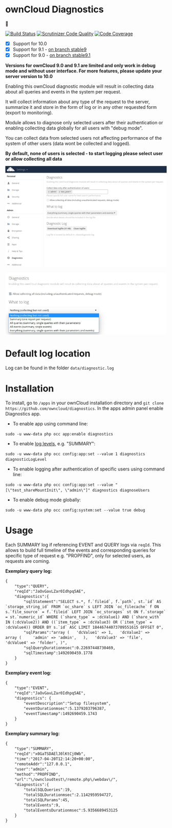 # ownCloud Diagnostics
:hospital:

[![Build Status](https://travis-ci.org/owncloud/diagnostics.svg?branch=master)](https://travis-ci.org/owncloud/diagnostics)
[![Scrutinizer Code Quality](https://scrutinizer-ci.com/g/owncloud/diagnostics/badges/quality-score.png?b=master)](https://scrutinizer-ci.com/g/owncloud/diagnostics/?branch=master)
[![Code Coverage](https://scrutinizer-ci.com/g/owncloud/diagnostics/badges/coverage.png?b=master)](https://scrutinizer-ci.com/g/owncloud/diagnostics/?branch=master)

- [x] Support for 10.0
- [x] Support for 9.1 - [on branch stable9](https://github.com/owncloud/diagnostics/tree/stable9)
- [x] Support for 9.0 - [on branch stable9.1](https://github.com/owncloud/diagnostics/tree/stable9.1)

**Versions for ownCloud 9.0 and 9.1 are limited and only work in debug mode and without user interface. For more features, please update your server version to 10.0**

Enabling this ownCloud diagnostic module will result in collecting data about all queries and events in the system per request.

It will collect information about any type of the request to the server, summarize it and store in the form of log or in any other requested form (export to monitoring).

Module allows to diagnose only selected users after their authentication or enabling collecting data globally for all users with "debug mode".

You can collect data from selected users not affecting performance of the system of other users (data wont be collected and logged).

**By default, none of users is selected - to start logging please select user or allow collecting all data**

![Demo Screen](/img/demo1.jpg?raw=true "OwnCloud Diagnostics")

![Demo Screen](/img/demo2.jpg?raw=true "OwnCloud Diagnostics")

# Default log location

Log can be found in the folder `data/diagnostic.log`

# Installation

To install, go to ```/apps``` in your ownCloud installation directory and ```git clone https://github.com/owncloud/diagnostics```. In the apps admin panel enable Diagnostics app.

- To enable app using command line:

`sudo -u www-data php occ app:enable diagnostics`


- To enable [log levels](/lib/Diagnostics.php), e.g. "SUMMARY":

`sudo -u www-data php occ config:app:set --value 1 diagnostics diagnosticLogLevel`


- To enable logging after authentication of specific users using command line:

`sudo -u www-data php occ config:app:set --value "[\"test_shareMountInit\", \"admin\"]" diagnostics diagnoseUsers`


- To enable debug mode globally:

`sudo -u www-data php occ config:system:set --value true debug`

# Usage

Each SUMMARY log if referencing EVENT and QUERY logs via `reqId`.
This allows to build full timeline of the events and corresponding queries for specific type of request e.g. "PROPFIND", only for selected users, as requests are coming.

**Exemplary query log:**

```
{
    "type":"QUERY",
    "reqId":"JaOvGavLZar0Idhpq5AE",
    "diagnostics":{
        "sqlStatement":"SELECT s.*, f.`fileid`, f.`path`, st.`id` AS `storage_string_id` FROM `oc_share` s LEFT JOIN `oc_filecache` f ON s.`file_source` = f.`fileid` LEFT JOIN `oc_storages` st ON f.`storage` = st.`numeric_id` WHERE (`share_type` = :dcValue1) AND (`share_with` IN (:dcValue2)) AND ((`item_type` = :dcValue3) OR (`item_type` = :dcValue4)) ORDER BY s.`id` ASC LIMIT 18446744073709551615 OFFSET 0",
        "sqlParams":"array (   'dcValue1' => 1,   'dcValue2' =>    array (     'admin' => 'admin',   ),   'dcValue3' => 'file',   'dcValue4' => 'folder', )",
        "sqlQueryDurationmsec":0.22697448730469,
        "sqlTimestamp":1492690459.1778
    }
}
```

**Exemplary event log:**
```
{
    "type":"EVENT",
    "reqId":"JaOvGavLZar0Idhpq5AE",
    "diagnostics": {
        "eventDescription":"Setup filesystem",
        "eventDurationmsec":5.1379203796387,
        "eventTimestamp":1492690459.1743
    }
}
```

**Exemplary summary log:**

```
{
    "type":"SUMMARY",
    "reqId":"x0GaTSDAElJ0lKtCj0Wb",
    "time":"2017-04-20T12:14:20+00:00",
    "remoteAddr":"127.0.0.1",
    "user":"admin",
    "method":"PROPFIND",
    "url":"\/owncloudtest\/remote.php\/webdav\/",
    "diagnostics":{
        "totalSQLQueries":19,
        "totalSQLDurationmsec":2.1142959594727,
        "totalSQLParams":45,
        "totalEvents":9,
        "totalEventsDurationmsec":5.9356689453125
    }
}
```


